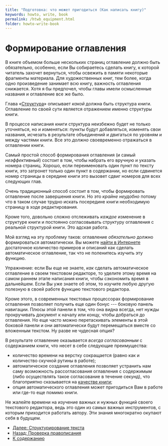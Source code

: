 ```yaml
---
title: "Подготовка: что может пригодиться (Как написать книгу)"
keywords: howto, write, book
permalink: /htwb_equipment.html
folder: howto-write-book
---
```


# Формирование оглавления

В книге объемом больше нескольких страниц оглавление должно быть
обязательно, особенно, если Вы собираетесь сделать книгу, к которой
читатель захочет вернуться, чтобы освежить в памяти некоторые
фрагменты материала.  Для художественных книг, тем более, когда одно
произведение занимает всю книгу, важность оглавления снижается.  Хотя
я бы предпочел, чтобы главы имели осмысленные названия и оглавление
все же было.

Глава «[Структура](structure.md)» описывает *какой* должна быть
структура книги.  Оглавление по своей сути является отражением именно
структуры книги.

В процессе написания книги структура неизбежно будет не только
уточняться, но и изменяться: пункты будут добавляться, изменять свои
названия, исчезать в результате объединений и двигаться по уровням и
между частями книги.  Все это *должно* своевременно отражаться в
оглавлении книги.

Самый простой способ формирования оглавления (и самый *неэффективный*)
состоит в том, чтобы набрать его вручную и указать номера страниц.
Хорошо, если переименовать один пункт по тексту книги, это затронет
только один пункт в содержании, но если сдвинется номер страницы в
середине книги это вызовет сдвиг номеров для всех следующих глав.

Очень традиционный способ состоит в том, чтобы формировать оглавление
после завершения книги.  Но это *крайне неудобно* потому что в таком
случае трудно искать посередине книги необходимую страницу в ходе
редактирования.

Кроме того, довольно сложно отслеживать *каждое* изменение в структуре
книги и постоянно согласовывать структуру оглавления с реальной
структурой книги.  Это адская работа.

Мой взгляд на эту проблему таков: оглавление *обязательно* должно
формироваться автоматически.  Вы можете [найти в
Интернете](/htwb_internet.html) достаточное количество примеров и
описаний как сделать автоматическое оглавление, так что не поленитесь
изучить эту функцию.

Упражнение: если Вы еще не знаете, *как* сделать автоматическое
оглавление в своем текстовом редакторе, то уделите этому время на
самом раннем этапе написания книги, чтобы сэкономить время в
дальнейшем.  Если Вы уже знаете об этом, то изучите любую другую
полезную в своей работе функцию текстового редактора.

Кроме этого, в современных текстовых процессорах формирование
оглавления позволяет получить еще один бонус --- боковую панель
навигации.  Плюсы этой панели в том, что она видна всегда, нет нужды
прокручивать документ к началу или концу, чтобы добраться до
оглавления.  Но еще часто можно перетаскивать элементы в этой боковой
панели и они автоматически будут перемещаться вместе со вложенным
текстом.  Ну разве не чудесная опция?

В результате оглавление оказывается *всегда согласованным* с
содержанием книги, что несет в себе следующие преимущества:
- количество времени на верстку сокращается (равно как и количество
  скучной рутины в работе);
- автоматическое создание оглавления позволяет устранить нам саму
  возможность рассогласования оглавления с содержимым (либо
  осуществлять такое согласование в течение секунд), что благоприятно
  сказывается на [качестве книги](/htwb_quality_management.html);
- опция автоматического оглавления может пригодиться Вам в работе или
  где-то еще помимо книги.

Не жалейте времени на изучение важных и нужных функций своего
текстового редактора, ведь это один из самых важных инструментов, с
которым приходится работать автору.  Эти знания многократно окупают
себя в будущем.

- [Далее: Структурирование текста](/htwb_text_structure.html)
- [Назад: Проверка правописания](/htwb_spellchecking.html)
- [К содержанию](/htwb_toc.html)
